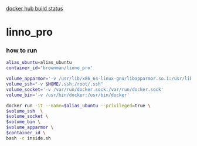 [docker hub build status](https://hub.docker.com/r/brownman/linno_pro/builds/)


linno_pro
======


### how to run


```bash
alias_ubuntu=alias_ubuntu
container_id='brownman/linno_pro'

volume_apparmor='-v /usr/lib/x86_64-linux-gnu/libapparmor.so.1:/usr/lib/x86_64- linux-gnu/libapparmor.so.1'
volume_ssh="-v $HOME/.ssh:/root/.ssh"
volume_socket='-v /var/run/docker.sock:/var/run/docker.sock'
volume_bin='-v /usr/bin/docker:/usr/bin/docker'

docker run -it --name=$alias_ubuntu --privileged=true \
$volume_ssh  \
$volume_socket \
$volume_bin \
$volume_apparmor \
$container_id \
bash -c inside.sh
```
